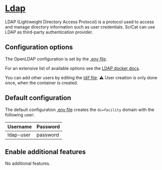 # [Ldap](https://www.openldap.org/)

LDAP (Lightweight Directory Access Protocol) is a protocol used to access and manage directory information such as user
credentials. SciCat can use LDAP as third-party authentication provider.

## Configuration options

The OpenLDAP configuration is set by the [.env file](./config/.env).

For an extensive list of available options see the [LDAP docker docs](https://hub.docker.com/r/bitnami/openldap).

You can add other users by editing the [ldif file](./config/ldifs/02-users.ldif). :warning: User creation is only done
once, when the container is created.

## Default configuration

The default configuration [.env file](./config/.env) creates the `dc=facility` domain with the following user:

| Username  | Password |
| --------- | -------- |
| ldap-user | password |

## Enable additional features

No additional features.
